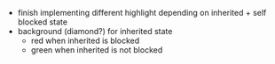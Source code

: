- finish implementing different highlight depending on inherited + self blocked state
- background (diamond?) for inherited state
  - red when inherited is blocked
  - green when inherited is not blocked